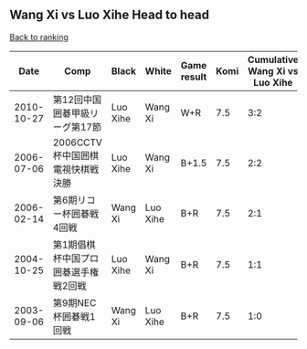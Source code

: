 ## Wang Xi vs Luo Xihe Head to head

[Back to ranking](../../index.md)




| **Date** | **Comp** | **Black** | **White** | **Game result** | **Komi** | **Cumulative Wang Xi vs Luo Xihe** | **Wang Xi streak** | **Luo Xihe streak** | 
| --- | --- | --- | --- | --- | --- | --- | --- | --- |
| 2010-10-27 | 第12回中国囲碁甲級リーグ第17節 | Luo Xihe | Wang Xi | W+R | 7.5 | 3:2 | 1 | 0 | 
| 2006-07-06 | 2006CCTV杯中国囲棋電視快棋戦決勝 | Luo Xihe | Wang Xi | B+1.5 | 7.5 | 2:2 | 0 | 1 | 
| 2006-02-14 | 第6期リコー杯囲碁戦4回戦 | Wang Xi | Luo Xihe | B+R | 7.5 | 2:1 | 1 | 0 | 
| 2004-10-25 | 第1期倡棋杯中国プロ囲碁選手権戦2回戦 | Luo Xihe | Wang Xi | B+R | 7.5 | 1:1 | 0 | 1 | 
| 2003-09-06 | 第9期NEC杯囲碁戦1回戦 | Wang Xi | Luo Xihe | B+R | 7.5 | 1:0 | 1 | 0 |




